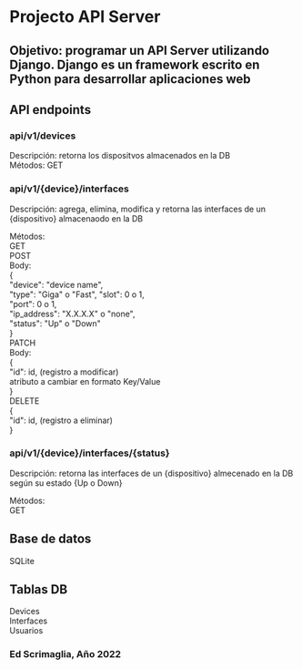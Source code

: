 # Projecto API Server

## Objetivo: programar un API Server utilizando Django. Django es un framework escrito en Python para desarrollar aplicaciones web

## API endpoints

### api/v1/devices

Descripción: retorna los dispositvos almacenados en la DB  
Métodos:
GET  

### api/v1/{device}/interfaces

Descripción: agrega, elimina, modifica y retorna las interfaces de un {dispositivo} almacenaodo en la DB  

Métodos:  
GET  
POST  
  Body:  
  {  
    "device": "device name",  
    "type": "Giga" o "Fast", 
    "slot": 0 o 1,  
    "port": 0 o 1,  
    "ip_address": "X.X.X.X" o "none",  
    "status": "Up" o "Down"  
  }  
PATCH  
 Body:  
  {  
    "id": id, (registro a modificar)  
    atributo a cambiar en formato Key/Value  
  }  
DELETE  
 {  
    "id": id, (registro a eliminar)  
  }  

### api/v1/{device}/interfaces/{status}

Descripción: retorna las interfaces de un {dispositivo} almecenado en la DB según su estado {Up o Down}  

Métodos:  
GET  

## Base de datos

SQLite  

## Tablas DB

Devices  
Interfaces  
Usuarios  

### Ed Scrimaglia, Año 2022
